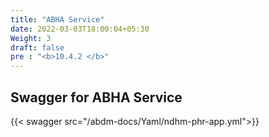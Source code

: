 ```yaml
---
title: "ABHA Service"
date: 2022-03-03T18:00:04+05:30
Weight: 3
draft: false
pre : "<b>10.4.2 </b>"
---
```


## Swagger for ABHA Service

{{< swagger src="/abdm-docs/Yaml/ndhm-phr-app.yml">}}